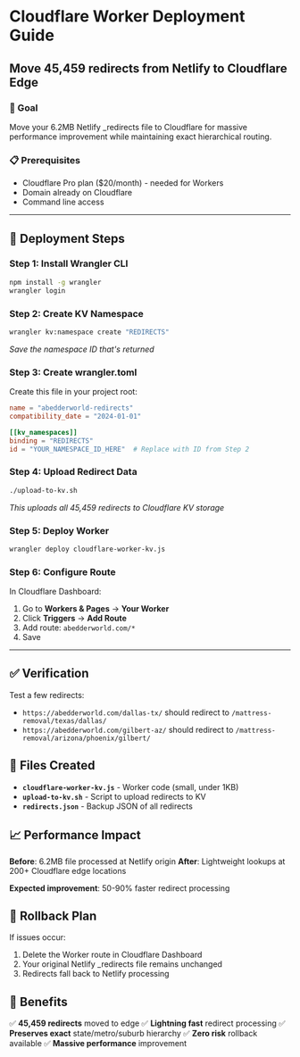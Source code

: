 # Cloudflare Worker Deployment Guide
## Move 45,459 redirects from Netlify to Cloudflare Edge

### 🎯 Goal
Move your 6.2MB Netlify _redirects file to Cloudflare for massive performance improvement while maintaining exact hierarchical routing.

### 📋 Prerequisites
- Cloudflare Pro plan ($20/month) - needed for Workers
- Domain already on Cloudflare
- Command line access

---

## 🚀 Deployment Steps

### Step 1: Install Wrangler CLI
```bash
npm install -g wrangler
wrangler login
```

### Step 2: Create KV Namespace
```bash
wrangler kv:namespace create "REDIRECTS"
```
*Save the namespace ID that's returned*

### Step 3: Create wrangler.toml
Create this file in your project root:
```toml
name = "abedderworld-redirects"
compatibility_date = "2024-01-01"

[[kv_namespaces]]
binding = "REDIRECTS"
id = "YOUR_NAMESPACE_ID_HERE"  # Replace with ID from Step 2
```

### Step 4: Upload Redirect Data
```bash
./upload-to-kv.sh
```
*This uploads all 45,459 redirects to Cloudflare KV storage*

### Step 5: Deploy Worker
```bash
wrangler deploy cloudflare-worker-kv.js
```

### Step 6: Configure Route
In Cloudflare Dashboard:
1. Go to **Workers & Pages** → **Your Worker**
2. Click **Triggers** → **Add Route**
3. Add route: `abedderworld.com/*`
4. Save

---

## ✅ Verification

Test a few redirects:
- `https://abedderworld.com/dallas-tx/` should redirect to `/mattress-removal/texas/dallas/`
- `https://abedderworld.com/gilbert-az/` should redirect to `/mattress-removal/arizona/phoenix/gilbert/`

## 🔧 Files Created

- **`cloudflare-worker-kv.js`** - Worker code (small, under 1KB)
- **`upload-to-kv.sh`** - Script to upload redirects to KV
- **`redirects.json`** - Backup JSON of all redirects

## 📈 Performance Impact

**Before**: 6.2MB file processed at Netlify origin
**After**: Lightweight lookups at 200+ Cloudflare edge locations

**Expected improvement**: 50-90% faster redirect processing

## 🔄 Rollback Plan

If issues occur:
1. Delete the Worker route in Cloudflare Dashboard
2. Your original Netlify _redirects file remains unchanged
3. Redirects fall back to Netlify processing

## 🎯 Benefits

✅ **45,459 redirects** moved to edge
✅ **Lightning fast** redirect processing
✅ **Preserves exact** state/metro/suburb hierarchy
✅ **Zero risk** rollback available
✅ **Massive performance** improvement